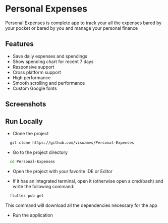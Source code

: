 
# Personal Expenses

Personal Expenses is complete app to track your all the expenses bared by your pocket or bared by you and manage your personal finance


## Features

- Save daily expenses and spendings
- Show spending chart for recent 7 days
- Responsive support
- Cross platform support
- High performance
- Smooth scrolling and performance
- Custom Google fonts


## Screenshots

  
## Run Locally

- Clone the project

```bash
  git clone https://github.com/viswamvs/Personal-Expenses
```

- Go to the project directory

```bash
  cd Personal-Expenses
```
- Open the project with your favorite IDE or Editor

- If it has an integrated terminal, open it (otherwise open a cmd/bash) and write the following command:

```bash
  flutter pub get
```

This command will download all the dependencies necessary for the app

- Run the application


  